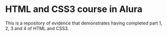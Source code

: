 # HTML and CSS3 course in Alura

This is a repository of evidence that demonstrates having completed part 1, 2, 3 and 4 of HTML and CSS3.
